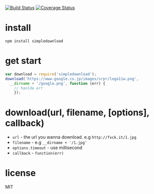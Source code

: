 [![Build Status](https://travis-ci.org/alsotang/simpledownload.svg?branch=master)](https://travis-ci.org/alsotang/simpledownload) [![Coverage Status](https://coveralls.io/repos/alsotang/simpledownload/badge.png?branch=master)](https://coveralls.io/r/alsotang/simpledownload?branch=master)

install
==

`npm install simpledownload`

get start
==

```js
var download = require('simpledownload');
download('https://www.google.co.jp/images/srpr/logo11w.png',
  __dirname + '/google.png', function (err) {
    // hanlde err
    });
```

download(url, filename, [options], callback)
==

* `url` - the url you wanna download. e.g `http://fxck.it/1.jpg`
* `filename` - e.g `__dirname + '/1.jpg'`
* `options.timeout` - use millisecond
* `callback` - `function(err)`

license
==

MIT
